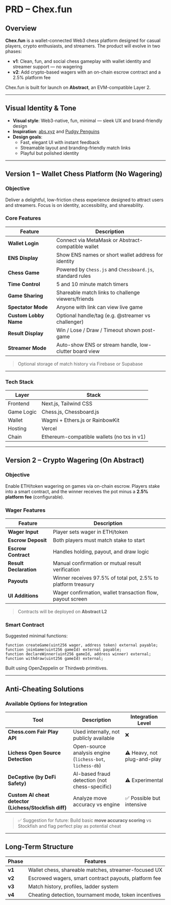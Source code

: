 

# PRD – Chex.fun

## Overview

**Chex.fun** is a wallet-connected Web3 chess platform designed for casual players, crypto enthusiasts, and streamers. The product will evolve in two phases:

- **v1**: Clean, fun, and social chess gameplay with wallet identity and streamer support — no wagering
- **v2**: Add crypto-based wagers with an on-chain escrow contract and a 2.5% platform fee

Chex.fun is built for launch on **Abstract**, an EVM-compatible Layer 2.

---

## Visual Identity & Tone

- **Visual style**: Web3-native, fun, minimal — sleek UX and brand-friendly design
- **Inspiration**: [abs.xyz](https://abs.xyz) and [Pudgy Penguins](https://pudgypenguins.com)
- **Design goals**:
  - Fast, elegant UI with instant feedback
  - Streamable layout and branding-friendly match links
  - Playful but polished identity

---

## Version 1 – Wallet Chess Platform (No Wagering)

### Objective

Deliver a delightful, low-friction chess experience designed to attract users and streamers. Focus is on identity, accessibility, and shareability.

### Core Features

| Feature | Description |
|--------|-------------|
| **Wallet Login** | Connect via MetaMask or Abstract-compatible wallet |
| **ENS Display** | Show ENS names or short wallet address for identity |
| **Chess Game** | Powered by `Chess.js` and `Chessboard.js`, standard rules |
| **Time Control** | 5 and 10 minute match timers |
| **Game Sharing** | Shareable match links to challenge viewers/friends |
| **Spectator Mode** | Anyone with link can view live game |
| **Custom Lobby Name** | Optional handle/tag (e.g. @streamer vs challenger) |
| **Result Display** | Win / Lose / Draw / Timeout shown post-game |
| **Streamer Mode** | Auto-show ENS or stream handle, low-clutter board view |

> Optional storage of match history via Firebase or Supabase

---

### Tech Stack

| Layer       | Stack                          |
|-------------|--------------------------------|
| Frontend    | Next.js, Tailwind CSS          |
| Game Logic  | Chess.js, Chessboard.js        |
| Wallet      | Wagmi + Ethers.js or RainbowKit |
| Hosting     | Vercel                         |
| Chain       | Ethereum-compatible wallets (no txs in v1) |

---

## Version 2 – Crypto Wagering (On Abstract)

### Objective

Enable ETH/token wagering on games via on-chain escrow. Players stake into a smart contract, and the winner receives the pot minus a **2.5% platform fee** (configurable).

### Wager Features

| Feature | Description |
|--------|-------------|
| **Wager Input** | Player sets wager in ETH/token |
| **Escrow Deposit** | Both players must match stake to start |
| **Escrow Contract** | Handles holding, payout, and draw logic |
| **Result Declaration** | Manual confirmation or mutual result verification |
| **Payouts** | Winner receives 97.5% of total pot, 2.5% to platform treasury |
| **UI Additions** | Wager confirmation, wallet transaction flow, payout screen |

> Contracts will be deployed on **Abstract L2**

### Smart Contract

Suggested minimal functions:

```solidity
function createGame(uint256 wager, address token) external payable;
function joinGame(uint256 gameId) external payable;
function declareWinner(uint256 gameId, address winner) external;
function withdraw(uint256 gameId) external;
```

Built using OpenZeppelin or Thirdweb primitives.

---

## Anti-Cheating Solutions

### Available Options for Integration

| Tool | Description | Integration Level |
|------|-------------|-------------------|
| **Chess.com Fair Play API** | Used internally, not publicly available | ❌ |
| **Lichess Open Source Detection** | Open-source analysis engine (`lichess-bot`, `lichess-db`) | ⚠️ Heavy, not plug-and-play |
| **DeCeptive (by DeFi Safety)** | AI-based fraud detection (not chess-specific) | ⚠️ Experimental |
| **Custom AI cheat detector (Lichess/Stockfish diff)** | Analyze move accuracy vs engine | ✅ Possible but intensive |

> ✅ Suggestion for future: Build basic **move accuracy scoring** vs Stockfish and flag perfect play as potential cheat

---

## Long-Term Structure

| Phase | Features |
|-------|----------|
| **v1** | Wallet chess, shareable matches, streamer-focused UX |
| **v2** | Escrowed wagers, smart contract payouts, platform fee |
| **v3** | Match history, profiles, ladder system |
| **v4** | Cheating detection, tournament mode, token incentives |


